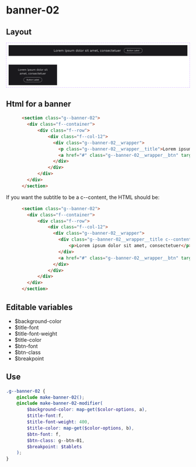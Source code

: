 # banner-02

## Layout

![alt text][banner-02]

[banner-02]: /src/img/global-components/banner/banner-02.png

## Html for a banner

```html
      <section class="g--banner-02">
        <div class="f--container">
            <div class="f--row">
                <div class="f--col-12">
                  <div class="g--banner-02__wrapper">
                    <p class="g--banner-02__wrapper__title">Lorem ipsum dolor sit amet, consectetuer</p>
                    <a href="#" class="g--banner-02__wrapper__btn" target="_blank" rel="noopener noreferrer">Button Label</a>
                  </div>
                </div>
            </div>
        </div>       
      </section>
```

If you want the subtitle to be a c--content, the HTML should be:

```html
      <section class="g--banner-02">
        <div class="f--container">
            <div class="f--row">
                <div class="f--col-12">
                  <div class="g--banner-02__wrapper">
                    <div class="g--banner-02__wrapper__title c--content-a">
                        <p>Lorem ipsum dolor sit amet, consectetuer</p>
                    </div>
                    <a href="#" class="g--banner-02__wrapper__btn" target="_blank" rel="noopener noreferrer">Button Label</a>
                  </div>
                </div>
            </div>
        </div>       
      </section>
```

## Editable variables

- $background-color
- $title-font
- $title-font-weight
- $title-color
- $btn-font
- $btn-class
- $breakpoint

## Use

```scss
.g--banner-02 {
    @include make-banner-02();
    @include make-banner-02-modifier(
        $background-color: map-get($color-options, a),
        $title-font:f,
        $title-font-weight: 400,
        $title-color: map-get($color-options, b),
        $btn-font: f,
        $btn-class: g--btn-01,
        $breakpoint: $tablets
    );
}
```